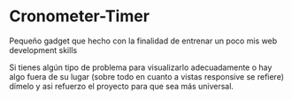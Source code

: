 # Cronometer-Timer
Pequeño gadget que hecho con la finalidad de entrenar un poco mis web development skills



Si tienes algún tipo de problema para visualizarlo adecuadamente o hay algo fuera de su lugar (sobre todo en cuanto a vistas responsive se refiere) dímelo y asi refuerzo el proyecto para que sea más universal.
